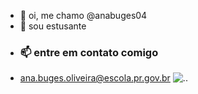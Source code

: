 - 👋 oi, me chamo @anabuges04
- 🍃 sou estusante
- ### 📫 entre em contato comigo
- ana.buges.oliveira@escola.pr.gov.br
![.](https://media.tenor.com/gKxj3f-p2YcAAAAM/onikasleezy-justin-bieber.gif).
